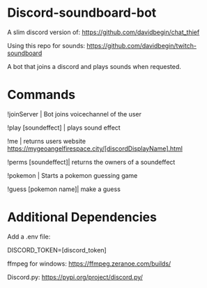 # Discord-soundboard-bot

A slim discord version of: https://github.com/davidbegin/chat_thief  

Using this repo for sounds: https://github.com/davidbegin/twitch-soundboard

A bot that joins a discord and plays sounds when requested.

# Commands

!joinServer         | Bot joins voicechannel of the user 

!play [soundeffect] | plays sound effect

!me                 | returns users website https://mygeoangelfirespace.city/[discordDisplayName].html

!perms [soundeffect]| returns the owners of a soundeffect

!pokemon            | Starts a pokemon guessing game

!guess [pokemon name]| make a guess

 
# Additional Dependencies

Add a .env file:

DISCORD_TOKEN=[discord_token]


ffmpeg for windows: https://ffmpeg.zeranoe.com/builds/

Discord.py: https://pypi.org/project/discord.py/

